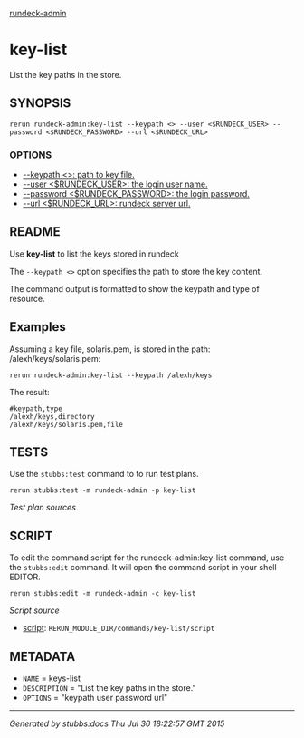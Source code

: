 [rundeck-admin](../../index.html)
# key-list 

List the key paths in the store.

## SYNOPSIS

    rerun rundeck-admin:key-list --keypath <> --user <$RUNDECK_USER> --password <$RUNDECK_PASSWORD> --url <$RUNDECK_URL>

### OPTIONS

* [    --keypath <>: path to key file.](../../options/keypath/index.html)
* [    --user <$RUNDECK_USER>: the login user name.](../../options/user/index.html)
* [    --password <$RUNDECK_PASSWORD>: the login password.](../../options/password/index.html)
* [    --url <$RUNDECK_URL>: rundeck server url.](../../options/url/index.html)

## README

Use **key-list** to list the keys stored in rundeck

The `--keypath <>` option specifies the path to store the key content.

The command output is formatted to show the keypath and type of resource.


Examples
--------

Assuming a key file, solaris.pem, is stored in the path: /alexh/keys/solaris.pem:

    rerun rundeck-admin:key-list --keypath /alexh/keys

The result:

    #keypath,type
    /alexh/keys,directory
    /alexh/keys/solaris.pem,file

## TESTS

Use the `stubbs:test` command to to run test plans.

    rerun stubbs:test -m rundeck-admin -p key-list

*Test plan sources*



## SCRIPT

To edit the command script for the rundeck-admin:key-list command, 
use the `stubbs:edit`
command. It will open the command script in your shell EDITOR.

    rerun stubbs:edit -m rundeck-admin -c key-list

*Script source*

* [script](script.html): `RERUN_MODULE_DIR/commands/key-list/script`

## METADATA

* `NAME` = keys-list
* `DESCRIPTION` = "List the key paths in the store."
* `OPTIONS` = "keypath user password url"

----

*Generated by stubbs:docs Thu Jul 30 18:22:57 GMT 2015*

